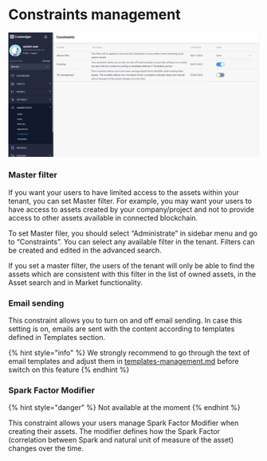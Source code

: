 # Constraints management

![](<../../.gitbook/assets/image (54).png>)

### Master filter

If you want your users to have limited access to the assets within your tenant, you can set Master filter. For example, you may want your users to have access to assets created by your company/project and not to provide access to other assets available in connected blockchain.

To set Master filer, you should select “Administrate” in sidebar menu and go to “Constraints”. You can select any available filter in the tenant. Filters can be created and edited in the advanced search.&#x20;

If you set a master filter, the users of the tenant will only be able to find the assets which are consistent with this filter in the list of owned assets, in the Asset search and in Market functionality.&#x20;

### Email sending

This constraint allows you to turn on and off email sending. In case this setting is on, emails are sent with the content according to templates defined in Templates section.

{% hint style="info" %}
We strongly recommend to go through the text of email templates and adjust them in [templates-management.md](templates-management.md "mention") before switch on this feature
{% endhint %}

### Spark Factor Modifier

{% hint style="danger" %}
Not available at the moment
{% endhint %}

This constraint allows your users manage Spark Factor Modifier when creating their assets. The modifier defines how the Spark Factor (correlation between Spark and natural unit of measure of the asset) changes over the time.
